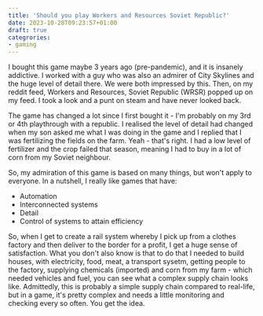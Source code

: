 ```yaml
---
title: 'Should you play Workers and Resources Soviet Republic?'
date: 2023-10-28T09:23:57+01:00
draft: true
categrories:
- gaming
---
```


I bought this game maybe 3 years ago (pre-pandemic), and it is insanely addictive. I worked with a guy who was also an admirer of City Skylines and the huge level of detail there. We were both impressed by this. Then, on my reddit feed, Workers and Resources, Soviet Republic (WRSR) popped up on my feed. I took a look and a punt on steam and have never looked back.

The game has changed a lot since I first bought it - I'm probably on my 3rd or 4th playthrough with a republic. I realised the level of detail had changed when my son asked me what I was doing in the game and I replied that I was fertilizing the fields on the farm. Yeah - that's right. I had a low level of fertilizer and the crop failed that season, meaning I had to buy in a lot of corn from my Soviet neighbour.

So, my admiration of this game is based on many things, but won't apply to everyone. In a nutshell, I really like games that have:

 - Automation
 - Interconnected systems
 - Detail
 - Control of systems to attain efficiency

So, when I get to create a rail system whereby I pick up from a clothes factory and then deliver to the border for a profit, I get a huge sense of satisfaction. What you don't also know is that to do that I needed to build houses, with electricity, food, meat, a transport sysetm, getting people to the factory, supplying chemicals (imported) and corn from my farm - which needed vehicles and fuel, you can see what a complex supply chain looks like. Admittedly, this is probably a simple supply chain compared to real-life, but in a game, it's pretty complex and needs a little monitoring and checking every so often. You get the idea.






